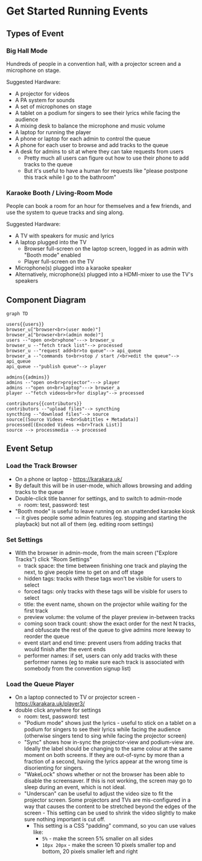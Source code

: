 # Get Started Running Events

## Types of Event

### Big Hall Mode
Hundreds of people in a convention hall, with a projector screen and a microphone on stage.

Suggested Hardware:
* A projector for videos
* A PA system for sounds
* A set of microphones on stage
* A tablet on a podium for singers to see their lyrics while facing the audience
* A mixing desk to balance the microphone and music volume
* A laptop for running the player
* A phone or laptop for each admin to control the queue
* A phone for each user to browse and add tracks to the queue
* A desk for admins to sit at where they can take requests from users
  * Pretty much all users can figure out how to use their phone to add tracks to the queue
  * But it's useful to have a human for requests like "please postpone this track while I go to the bathroom"

### Karaoke Booth / Living-Room Mode
People can book a room for an hour for themselves and a few friends, and use the system to queue tracks and sing along.

Suggested Hardware:
* A TV with speakers for music and lyrics
* A laptop plugged into the TV
  * Browser full-screen on the laptop screen, logged in as admin with "Booth mode" enabled
  * Player full-screen on the TV
* Microphone(s) plugged into a karaoke speaker
* Alternatively, microphone(s) plugged into a HDMI-mixer to use the TV's speakers

## Component Diagram

```mermaid
graph TD

users{{users}}
browser_u["browser<br>(user mode)"]
browser_a["browser<br>(admin mode)"]
users --"open on<br>phone"---> browser_u
browser_u --"fetch track list"--> processed
browser_u --"request add<br>to queue"--> api_queue
browser_a --"commands to<br>stop / start /<br>edit the queue"--> api_queue
api_queue --"publish queue"--> player

admins{{admins}}
admins --"open on<br>projector"---> player
admins --"open on<br>laptop"---> browser_a
player --"fetch videos<br>for display"--> processed

contributors{{contributors}}
contributors --"upload files"--> syncthing
syncthing --"download files"--> source
source[(Source Videos +<br>Subtitles + Metadata)]
processed[(Encoded Videos +<br>Track List)]
source --> processmedia --> processed
```

## Event Setup

### Load the Track Browser
* On a phone or laptop - https://karakara.uk/
* By default this will be in user-mode, which allows browsing and adding tracks to the queue
* Double-click title banner for settings, and to switch to admin-mode
  * room: test, password: test
* "Booth mode" is useful to leave running on an unattended karaoke kiosk -- it gives people some admin features (eg. stopping and starting the playback) but not all of them (eg. editing room settings)

### Set Settings
* With the browser in admin-mode, from the main screen ("Explore Tracks") click "Room Settings"
  * track space: the time between finishing one track and playing the next, to give people time to get on and off stage
  * hidden tags: tracks with these tags won't be visible for users to select
  * forced tags: only tracks with these tags will be visible for users to select
  * title: the event name, shown on the projector while waiting for the first track
  * preview volume: the volume of the player preview in-between tracks
  * coming soon track count: show the exact order for the next N tracks, and obfuscate the rest of the queue to give admins more leeway to reorder the queue
  * event start and end time: prevent users from adding tracks that would finish after the event ends
  * performer names: if set, users can only add tracks with these performer names (eg to make sure each track is associated with somebody from the convention signup list)

### Load the Queue Player
* On a laptop connected to TV or projector screen - https://karakara.uk/player3/
* double click anywhere for settings
  * room: test, password: test
  * "Podium mode" shows just the lyrics - useful to stick on a tablet on a podium for singers to see their lyrics while facing the audience (otherwise singers tend to sing while facing the projector screen)
  * "Sync" shows how in-sync the projector-view and podium-view are. Ideally the label should be changing to the same colour at the same moment on both screens. If they are out-of-sync by more than a fraction of a second, having the lyrics appear at the wrong time is disorienting for singers.
  * "WakeLock" shows whether or not the browser has been able to disable the screensaver. If this is not working, the screen may go to sleep during an event, which is not ideal.
  * "Underscan" can be useful to adjust the video size to fit the projector screen. Some projectors and TVs are mis-configured in a way that causes the content to be stretched beyond the edges of the screen - This setting can be used to shrink the video slightly to make sure nothing important is cut off.
    * This setting is a CSS "padding" command, so you can use values like:
      * `5%` - make the screen 5% smaller on all sides
      * `10px 20px` - make the screen 10 pixels smaller top and bottom, 20 pixels smaller left and right
